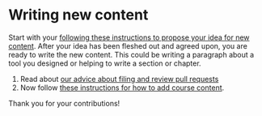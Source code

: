 # Writing new content

Start with your [following these instructions to propose your idea for new content](https://github.com/jhudsl/DaSL_Course_Template_Bookdown/wiki/Proposing-new-content).
After your idea has been fleshed out and agreed upon, you are ready to write the new content. This could be writing a paragraph about a tool you designed or helping to write a section or chapter.

1. Read about [our advice about filing and review pull requests](https://github.com/jhudsl/DaSL_Course_Template_Bookdown/wiki/About-pull-request-review)
2. Now follow [these instructions for how to add course content](https://github.com/jhudsl/DaSL_Course_Template_Bookdown/wiki/Adding-content-to-a-course).

Thank you for your contributions!
